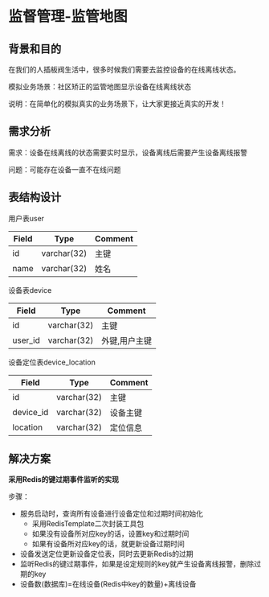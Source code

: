 # 监督管理-监管地图

## 背景和目的

在我们的人插板阀生活中，很多时候我们需要去监控设备的在线离线状态。

模拟业务场景：社区矫正的监管地图显示设备在线离线状态

说明：在简单化的模拟真实的业务场景下，让大家更接近真实的开发！

## 需求分析

需求：设备在线离线的状态需要实时显示，设备离线后需要产生设备离线报警

问题：可能存在设备一直不在线问题

## 表结构设计

用户表user

| Field | Type        | Comment  |
| ----- | ----------- | -------- |
| id    | varchar(32) | 主键     |
| name  | varchar(32) | 姓名     |

设备表device

| Field   | Type        | Comment       |
| ------- | ----------- | ------------- |
| id      | varchar(32) | 主键          |
| user_id | varchar(32) | 外键,用户主键 |

设备定位表device_location

| Field     | Type        | Comment  |
| --------- | ----------- | -------- |
| id        | varchar(32) | 主键     |
| device_id | varchar(32) | 设备主键 |
| location  | varchar(32) | 定位信息 |

## 解决方案

**采用Redis的键过期事件监听的实现**

步骤：

- 服务启动时，查询所有设备进行设备定位和过期时间初始化
  - 采用RedisTemplate二次封装工具包
  - 如果没有设备所对应key的话，设置key和过期时间
  - 如果有设备所对应key的话，就更新设备过期时间
- 设备发送定位更新设备定位表，同时去更新Redis的过期
- 监听Redis的键过期事件，如果是设定规则的key就产生设备离线报警，删除过期的key
- 设备数(数据库)=在线设备(Redis中key的数量)+离线设备
